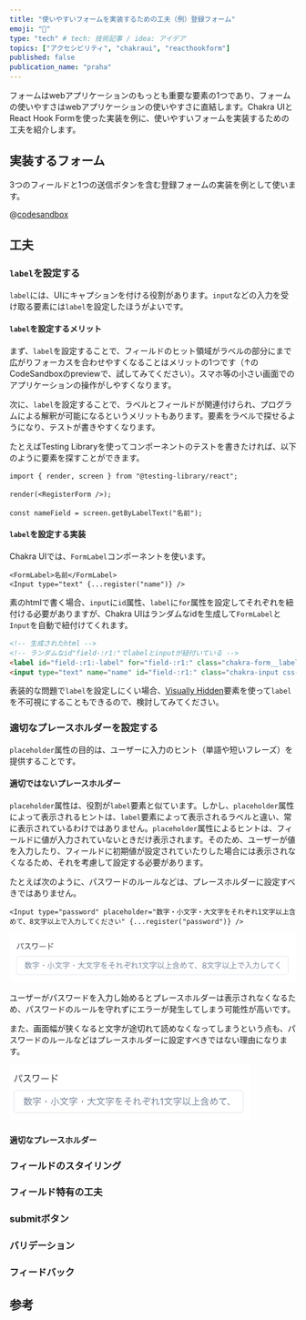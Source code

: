 ```yaml
---
title: "使いやすいフォームを実装するための工夫（例）登録フォーム"
emoji: "🙌"
type: "tech" # tech: 技術記事 / idea: アイデア
topics: ["アクセシビリティ", "chakraui", "reacthookform"]
published: false
publication_name: "praha"
---
```


フォームはwebアプリケーションのもっとも重要な要素の1つであり、フォームの使いやすさはwebアプリケーションの使いやすさに直結します。Chakra UIとReact Hook Formを使った実装を例に、使いやすいフォームを実装するための工夫を紹介します。

## 実装するフォーム

3つのフィールドと1つの送信ボタンを含む登録フォームの実装を例として使います。

@[codesandbox](https://codesandbox.io/embed/vigorous-brattain-dl8roc?fontsize=14&hidenavigation=1&theme=dark)

## 工夫

### `label`を設定する

`label`には、UIにキャプションを付ける役割があります。`input`などの入力を受け取る要素には`label`を設定したほうがよいです。

#### `label`を設定するメリット

まず、`label`を設定することで、フィールドのヒット領域がラベルの部分にまで広がりフォーカスを合わせやすくなることはメリットの1つです（↑のCodeSandboxのpreviewで、試してみてください）。スマホ等の小さい画面でのアプリケーションの操作がしやすくなります。

次に、`label`を設定することで、ラベルとフィールドが関連付けられ、プログラムによる解釈が可能になるというメリットもあります。要素をラベルで探せるようになり、テストが書きやすくなります。

たとえばTesting Libraryを使ってコンポーネントのテストを書きたければ、以下のように要素を探すことができます。

```tsx
import { render, screen } from "@testing-library/react";

render(<RegisterForm />);

const nameField = screen.getByLabelText("名前");
```

#### `label`を設定する実装

Chakra UIでは、`FormLabel`コンポーネントを使います。

```tsx
<FormLabel>名前</FormLabel>
<Input type="text" {...register("name")} />
```

素のhtmlで書く場合、`input`に`id`属性、`label`に`for`属性を設定してそれぞれを紐付ける必要がありますが、Chakra UIはランダムなidを生成して`FormLabel`と`Input`を自動で紐付けてくれます。

```html
<!-- 生成されたhtml -->
<!-- ランダムなid"field-:r1:"でlabelとinputが紐付いている -->
<label id="field-:r1:-label" for="field-:r1:" class="chakra-form__label css-g6pte">名前</label>
<input type="text" name="name" id="field-:r1:" class="chakra-input css-1kp110w">
```

表装的な問題で`label`を設定しにくい場合、[Visually Hidden](https://chakra-ui.com/docs/components/visually-hidden/usage)要素を使って`label`を不可視にすることもできるので、検討してみてください。

### 適切なプレースホルダーを設定する

`placeholder`属性の目的は、ユーザーに入力のヒント（単語や短いフレーズ）を提供することです。

#### 適切ではないプレースホルダー

`placeholder`属性は、役割が`label`要素と似ています。しかし、`placeholder`属性によって表示されるヒントは、`label`要素によって表示されるラベルと違い、常に表示されているわけではありません。`placeholder`属性によるヒントは、フィールドに値が入力されていないときだけ表示されます。そのため、ユーザーが値を入力したり、フィールドに初期値が設定されていたりした場合には表示されなくなるため、それを考慮して設定する必要があります。

たとえば次のように、パスワードのルールなどは、プレースホルダーに設定すべきではありません。

```tsx
<Input type="password" placeholder="数字・小文字・大文字をそれぞれ1文字以上含めて、8文字以上で入力してください" {...register("password")} />
```

![パスワードのルールがプレースホルダーに設定されている入力フィールド](/images/articles/fe55038839414a/image01.png)

ユーザーがパスワードを入力し始めるとプレースホルダーは表示されなくなるため、パスワードのルールを守れずにエラーが発生してしまう可能性が高いです。

また、画面幅が狭くなると文字が途切れて読めなくなってしまうという点も、パスワードのルールなどはプレースホルダーに設定すべきではない理由になります。

![パスワードのルールがプレースホルダーに設定されていて、途中で途切れてしまっている入力フィールド](/images/articles/fe55038839414a/image02.png)

<!-- TODO: パスワードのルールはラベル内に書く、ということを書く -->

#### 適切なプレースホルダー

<!-- TODO: exampleをプレースホルダーに設定する -->
<!-- TODO: 文字の色に注意 -->

### フィールドのスタイリング

### フィールド特有の工夫

### submitボタン

### バリデーション

### フィードバック

## 参考
